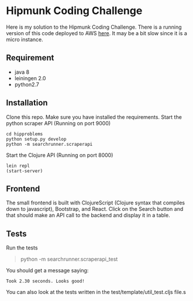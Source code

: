 # Hipmunk Coding Challenge

Here is my solution to the Hipmunk Coding Challenge.
There is a running version of this code deployed to AWS [here](http://54.208.248.245:8000/). It may be a bit slow since it is a micro instance.

## Requirement

- java 8
- leiningen 2.0
- python2.7

## Installation

Clone this repo. Make sure you have installed the requirements.
Start the python scraper API (Running on port 9000)

```
cd hipproblems
python setup.py develop
python -m searchrunner.scraperapi
```

Start the Clojure API (Running on port 8000)

```
lein repl
(start-server)
```

## Frontend

The small frontend is built with ClojureScript (Clojure syntax that compiles down to javascript), Bootstrap, and React.
Click on the Search button and that should make an API call to the backend and display it in a table.

## Tests

Run the tests
> python -m searchrunner.scraperapi_test

You should get a message saying:

```
Took 2.30 seconds. Looks good!
```

You can also look at the tests written in the test/template/util_test.cljs file.s
